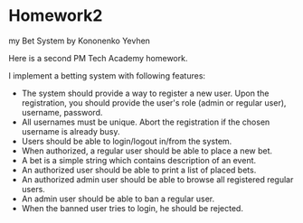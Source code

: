 # Homework2
my Bet System
by Kononenko Yevhen

Here is a second PM Tech Academy homework.

I implement a betting system with following features:

- The system should provide a way to register a new user. Upon the registration, you should provide the user's role (admin or regular user), username, password.
- All usernames must be unique. Abort the registration if the chosen username is already busy.
- Users should be able to login/logout in/from the system.
- When authorized, a regular user should be able to place a new bet.
- A bet is a simple string which contains description of an event.
- An authorized user should be able to print a list of placed bets.
- An authorized admin user should be able to browse all registered regular users.
- An admin user should be able to ban a regular user.
- When the banned user tries to login, he should be rejected.
